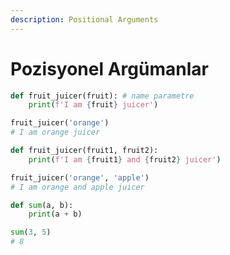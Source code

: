 ```yaml
---
description: Positional Arguments
---
```


# Pozisyonel Argümanlar

```python
def fruit_juicer(fruit): # name parametre
    print(f'I am {fruit} juicer')

fruit_juicer('orange') 
# I am orange juicer
```

```python
def fruit_juicer(fruit1, fruit2):
    print(f'I am {fruit1} and {fruit2} juicer')

fruit_juicer('orange', 'apple') 
# I am orange and apple juicer
```

```python
def sum(a, b):
    print(a + b)

sum(3, 5) 
# 8
```
